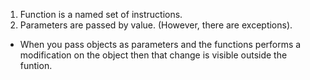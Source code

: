 1. Function is a named set of instructions.
2. Parameters are passed by value. (However, there are exceptions).
  - When you pass objects as parameters and the functions performs a modification on the object then that change is visible outside the funtion.